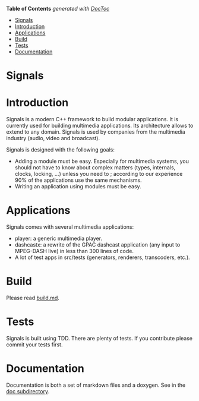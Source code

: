 <!-- START doctoc generated TOC please keep comment here to allow auto update -->
<!-- DON'T EDIT THIS SECTION, INSTEAD RE-RUN doctoc TO UPDATE -->
**Table of Contents**  *generated with [DocToc](https://github.com/thlorenz/doctoc)*

- [Signals](#signals)
- [Introduction](#introduction)
- [Applications](#applications)
- [Build](#build)
- [Tests](#tests)
- [Documentation](#documentation)

<!-- END doctoc generated TOC please keep comment here to allow auto update -->

Signals
=======

# Introduction

Signals is a modern C++ framework to build modular applications. It is currently used for building multimedia applications. Its architecture allows to extend to any domain. Signals is used by companies from the multimedia industry (audio, video and broadcast).

Signals is designed with the following goals:
 - Adding a module must be easy. Especially for multimedia systems, you should not have to know about complex matters (types, internals, clocks, locking, ...) unless you need to ; according to our experience 90% of the applications use the same mechanisms.
 - Writing an application using modules must be easy.

# Applications

Signals comes with several multimedia applications:
 - player: a generic multimedia player.
 - dashcastx: a rewrite of the GPAC dashcast application (any input to MPEG-DASH live) in less than 300 lines of code.
 - A lot of test apps in src/tests (generators, renderers, transcoders, etc.).

# Build

Please read [build.md](doc/build.md).
 
# Tests

Signals is built using TDD. There are plenty of tests. If you contribute please commit your tests first.

# Documentation

Documentation is both a set of markdown files and a doxygen. See in the [doc subdirectory](doc/).
